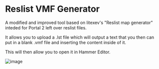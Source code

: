 # Reslist VMF Generator

A modified and improved tool based on litexev's "Reslist map generator" inteded for Portal 2 left over reslist files.


It allows you to upload a .lst file which will output a text that you then can put in a blank .vmf file and inserting the content inside of it.

This will then allow you to open it in Hammer Editor.

![image](https://user-images.githubusercontent.com/12023782/192158564-91a8e86e-378e-4178-aec4-8ab3fc0d8ffb.png)
